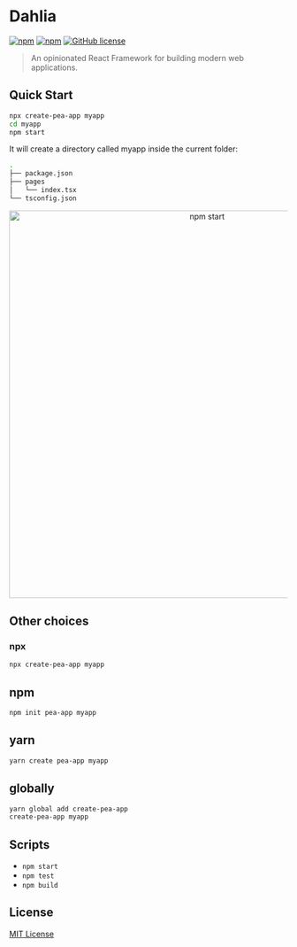 # Dahlia

[![npm](https://img.shields.io/npm/v/dahlia.svg)](https://www.npmjs.com/package/dahlia) [![npm](https://img.shields.io/badge/TypeScript-%E2%9C%93-007ACC.svg)](https://www.typescriptlang.org/) [![GitHub license](https://img.shields.io/github/license/pea-team/pea.svg)](https://github.com/pea-team/pea/blob/master/LICENSE)

> An opinionated React Framework for building modern web applications.

## Quick Start

```bash
npx create-pea-app myapp
cd myapp
npm start
```

It will create a directory called myapp inside the current folder:

```bash
.
├── package.json
├── pages
│   └── index.tsx
└── tsconfig.json
```

<p align='center'>
  <img src='http://forsigner.com/images/pea/pea-app.png' width='700' alt='npm start'>
</p>

## Other choices

### npx

```bash
npx create-pea-app myapp
```

## npm

```bash
npm init pea-app myapp
```

## yarn

```bash
yarn create pea-app myapp
```

## globally

```bash
yarn global add create-pea-app
create-pea-app myapp
```

## Scripts

- `npm start`
- `npm test`
- `npm build`

## License

[MIT License](https://github.com/pea-team/pea/blob/master/LICENSE)